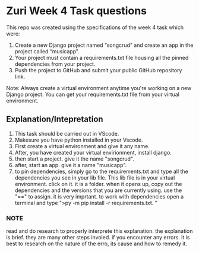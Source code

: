 # Zuri Week 4 Task questions
This repo was created using the specifications of the week 4 task which were:

1. Create a new Django project named “songcrud” and create an app in the project called “musicapp”. 
2. Your project must contain a requirements.txt file housing all the pinned dependencies from your project. 
3. Push the project to GitHub and submit your public GitHub repository link.

Note: Always create a virtual environment anytime you're working on a new Django project. You can get your requirements.txt file from your virtual environment.

## Explanation/Intepretation
1. This task should be carried out in VScode.
2. Makesure you have python installed in your Vscode.
3. First create a virtual environment and give it any name.
4. After, you have created your virtual envirionment, install django.
5. then start a project. give it the name "songcrud".
6. after, start an app. give it a name "musicapp".
7. to pin dependencies, simply go to the requirements.txt and type all the dependencies you see in your lib file. This lib file is in your virtual environment. click on it. it is a folder. when it opens up, copy out the dependencies and the versions that you are currently using. use the "==" to assign. it is very imprtant. to work with dependencies open a terminal and type ">py -m pip install -r requirements.txt. "
### NOTE
read and do research to properly interprete this explanation. the explanation is brief. they are many other steps involed. if you encounter any errors. it is best to research on the nature of the erro, its cause and how to remedy it. 
